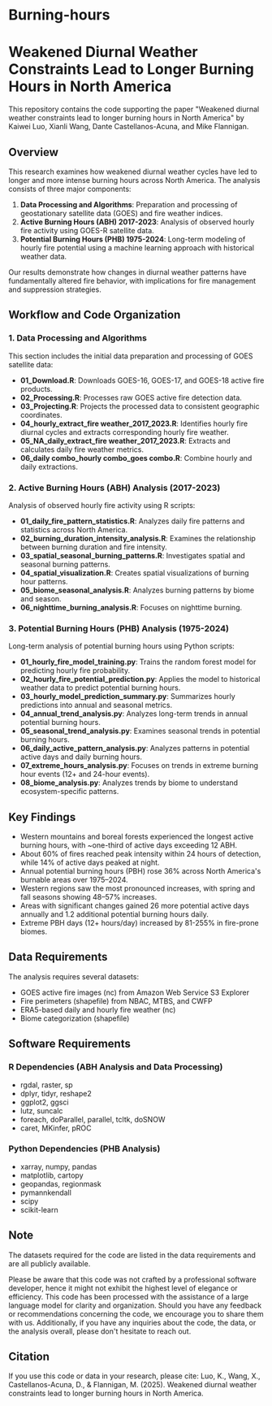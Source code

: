 # Burning-hours
# Weakened Diurnal Weather Constraints Lead to Longer Burning Hours in North America

This repository contains the code supporting the paper "Weakened diurnal weather constraints lead to longer burning hours in North America" by Kaiwei Luo, Xianli Wang, Dante Castellanos-Acuna, and Mike Flannigan.

## Overview

This research examines how weakened diurnal weather cycles have led to longer and more intense burning hours across North America. The analysis consists of three major components:

1. **Data Processing and Algorithms**: Preparation and processing of geostationary satellite data (GOES) and fire weather indices.
2. **Active Burning Hours (ABH) 2017-2023**: Analysis of observed hourly fire activity using GOES-R satellite data.
3. **Potential Burning Hours (PHB) 1975-2024**: Long-term modeling of hourly fire potential using a machine learning approach with historical weather data.

Our results demonstrate how changes in diurnal weather patterns have fundamentally altered fire behavior, with implications for fire management and suppression strategies.

## Workflow and Code Organization

### 1. Data Processing and Algorithms

This section includes the initial data preparation and processing of GOES satellite data:

- **01_Download.R**: Downloads GOES-16, GOES-17, and GOES-18 active fire products.
- **02_Processing.R**: Processes raw GOES active fire detection data.
- **03_Projecting.R**: Projects the processed data to consistent geographic coordinates.
- **04_hourly_extract_fire weather_2017_2023.R**: Identifies hourly fire diurnal cycles and extracts corresponding hourly fire weather.
- **05_NA_daily_extract_fire weather_2017_2023.R**: Extracts and calculates daily fire weather metrics.
- **06_daily combo_hourly combo_goes combo.R**: Combine hourly and daily extractions.

### 2. Active Burning Hours (ABH) Analysis (2017-2023)

Analysis of observed hourly fire activity using R scripts:

- **01_daily_fire_pattern_statistics.R**: Analyzes daily fire patterns and statistics across North America.
- **02_burning_duration_intensity_analysis.R**: Examines the relationship between burning duration and fire intensity.
- **03_spatial_seasonal_burning_patterns.R**: Investigates spatial and seasonal burning patterns.
- **04_spatial_visualization.R**: Creates spatial visualizations of burning hour patterns.
- **05_biome_seasonal_analysis.R**: Analyzes burning patterns by biome and season.
- **06_nighttime_burning_analysis.R**: Focuses on nighttime burning.

### 3. Potential Burning Hours (PHB) Analysis (1975-2024)

Long-term analysis of potential burning hours using Python scripts:

- **01_hourly_fire_model_training.py**: Trains the random forest model for predicting hourly fire probability.
- **02_hourly_fire_potential_prediction.py**: Applies the model to historical weather data to predict potential burning hours.
- **03_hourly_model_prediction_summary.py**: Summarizes hourly predictions into annual and seasonal metrics.
- **04_annual_trend_analysis.py**: Analyzes long-term trends in annual potential burning hours.
- **05_seasonal_trend_analysis.py**: Examines seasonal trends in potential burning hours.
- **06_daily_active_pattern_analysis.py**: Analyzes patterns in potential active days and daily burning hours.
- **07_extreme_hours_analysis.py**: Focuses on trends in extreme burning hour events (12+ and 24-hour events).
- **08_biome_analysis.py**: Analyzes trends by biome to understand ecosystem-specific patterns.

## Key Findings

- Western mountains and boreal forests experienced the longest active burning hours, with ~one-third of active days exceeding 12 ABH.
- About 60% of fires reached peak intensity within 24 hours of detection, while 14% of active days peaked at night.
- Annual potential burning hours (PBH) rose 36% across North America's burnable areas over 1975–2024.
- Western regions saw the most pronounced increases, with spring and fall seasons showing 48–57% increases.
- Areas with significant changes gained 26 more potential active days annually and 1.2 additional potential burning hours daily.
- Extreme PBH days (12+ hours/day) increased by 81-255% in fire-prone biomes.

## Data Requirements

The analysis requires several datasets:

- GOES active fire images (nc) from Amazon Web Service S3 Explorer
- Fire perimeters (shapefile) from NBAC, MTBS, and CWFP
- ERA5-based daily and hourly fire weather (nc)
- Biome categorization (shapefile)

## Software Requirements

### R Dependencies (ABH Analysis and Data Processing)
- rgdal, raster, sp
- dplyr, tidyr, reshape2
- ggplot2, ggsci
- lutz, suncalc
- foreach, doParallel, parallel, tcltk, doSNOW
- caret, MKinfer, pROC

### Python Dependencies (PHB Analysis)
- xarray, numpy, pandas
- matplotlib, cartopy
- geopandas, regionmask
- pymannkendall
- scipy
- scikit-learn

## Note

The datasets required for the code are listed in the data requirements and are all publicly available.

Please be aware that this code was not crafted by a professional software developer, hence it might not exhibit the highest level of elegance or efficiency. This code has been processed with the assistance of a large language model for clarity and organization. Should you have any feedback or recommendations concerning the code, we encourage you to share them with us. Additionally, if you have any inquiries about the code, the data, or the analysis overall, please don't hesitate to reach out.

## Citation

If you use this code or data in your research, please cite: Luo, K., Wang, X., Castellanos-Acuna, D., & Flannigan, M. (2025). Weakened diurnal weather constraints lead to longer burning hours in North America.
